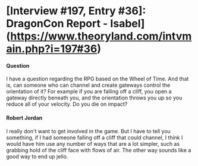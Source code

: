 # [Interview #197, Entry #36]: DragonCon Report - Isabel](https://www.theoryland.com/intvmain.php?i=197#36)

#### Question

I have a question regarding the RPG based on the Wheel of Time. And that is, can someone who can channel and create gateways control the orientation of it? For example if you are falling off a cliff, you open a gateway directly beneath you, and the orientation throws you up so you reduce all of your velocity. Do you die on impact?

#### Robert Jordan

I really don't want to get involved in the game. But I have to tell you something, if I had someone falling off a cliff that could channel, I think I would have him use any number of ways that are a lot simpler, such as grabbing hold of the cliff face with flows of air. The other way sounds like a good way to end up jello.


